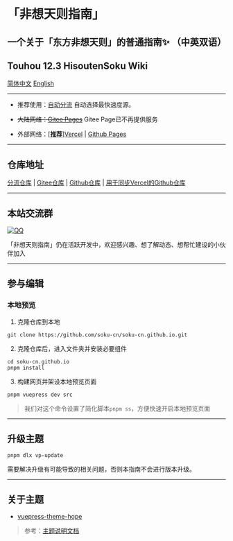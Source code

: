 # 「非想天则指南」
## 一个关于「东方非想天则」的普通指南✨ （中英双语）
## Touhou 12.3 HisoutenSoku Wiki

[简体中文](./README.md)
[English](./README_EN.md)

---

- 推荐使用：[自动分流](https://wiki.514.live/) 自动选择最快速度源。

- ~~大陆网络：[Gitee Pages](https://soku-cn.gitee.io)~~ Gitee Page已不再提供服务

- 外部网络：[[**推荐**]Vercel](https://hisoutensoku-cn-wiki.vercel.app) | [Github Pages](https://soku-cn.github.io)

---------------------------------------------------------
## 仓库地址

[分流仓库](https://github.com/soku-cn/wiki-forward) | [Gitee仓库](https://gitee.com/soku-cn/soku-cn) | [Github仓库](https://github.com/soku-cn/soku-cn.github.io) | [用于同步Vercel的Github仓库](https://github.com/ChocoFleece/Hisoutensoku-CN-wiki)

---------------------------------------------------------

## 本站交流群

[![QQ](https://img.shields.io/badge/QQ_Group-200803640-0078D6.svg?logo=tencent-qq&logoColor=white)](http://qm.qq.com/cgi-bin/qm/qr?_wv=1027&k=BlPlWLS0pzH53ek-6s_li9I9iyKOX2rp&authKey=IeuhBJ9I5o%2B2wsG9Ms0M1UaLEYqtSQERdxJ713CxleEak%2FBvvByzAGiJg%2Bw0zp8D&noverify=0&group_code=200803640) 

「非想天则指南」仍在活跃开发中，欢迎感兴趣、想了解动态、想帮忙建设的小伙伴加入

---------------------------------------------------------

## 参与编辑

### 本地预览

1. 克隆仓库到本地

```
git clone https://github.com/soku-cn/soku-cn.github.io.git
```

2. 克隆仓库后，进入文件夹并安装必要组件

```
cd soku-cn.github.io
pnpm install
```

3. 构建网页并架设本地预览页面

```
pnpm vuepress dev src
```

>我们对这个命令设置了简化脚本``pnpm ss``，方便快速开启本地预览页面

---------------------------------------------------------

## 升级主题

```
pnpm dlx vp-update
```

需要解决升级有可能导致的相关问题，否则本指南不会进行版本升级。

---------------------------------------------------------

## 关于主题

- [vuepress-theme-hope](https://github.com/vuepress-theme-hope/vuepress-theme-hope)

>参考：[主题说明文档](https://theme-hope.vuejs.press/zh/)
